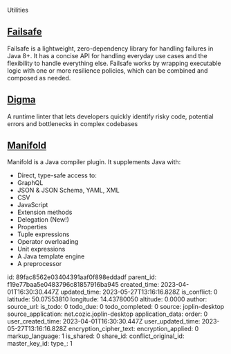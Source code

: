 Utilities

## [**Failsafe**](https://failsafe.dev/)
Failsafe is a lightweight, zero-dependency library for handling failures in Java 8+. It has a concise API for handling everyday use cases and the flexibility to handle everything else. Failsafe works by wrapping executable logic with one or more resilience policies, which can be combined and composed as needed.

## [Digma](https://digma.ai/)
A runtime linter that lets developers quickly identify risky code, potential errors and bottlenecks in complex codebases

## [Manifold](http://manifold.systems/)
Manifold is a Java compiler plugin. It supplements Java with:

- Direct, type-safe access to:
- GraphQL
- JSON & JSON Schema, YAML, XML
- CSV
- JavaScript
- Extension methods
- Delegation (New!)
- Properties
- Tuple expressions
- Operator overloading
- Unit expressions
- A Java template engine
- A preprocessor

id: 89fac8562e03404391aaf0f898eddadf
parent_id: f19e77baa5e0483796c81857916ba945
created_time: 2023-04-01T16:30:30.447Z
updated_time: 2023-05-27T13:16:16.828Z
is_conflict: 0
latitude: 50.07553810
longitude: 14.43780050
altitude: 0.0000
author: 
source_url: 
is_todo: 0
todo_due: 0
todo_completed: 0
source: joplin-desktop
source_application: net.cozic.joplin-desktop
application_data: 
order: 0
user_created_time: 2023-04-01T16:30:30.447Z
user_updated_time: 2023-05-27T13:16:16.828Z
encryption_cipher_text: 
encryption_applied: 0
markup_language: 1
is_shared: 0
share_id: 
conflict_original_id: 
master_key_id: 
type_: 1